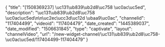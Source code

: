 {
    "title": "[1508369237] \uc131\ub839\ub2d8\uc758 \uc0ac\uc5ed",
    "description": "\uc131\ub839\ub2d8\uc758 \uc0ac\uc5ed\n\n\uc2ec\ucc3d\uc12d \ubaa9\uc0ac",
    "channelid": "117404499",
    "videoid": "117404479",
    "date_created": "1445389037",
    "date_modified": "1506631845",
    "type": "captivate",
    "layout": "channelVideo",
    "url": "\/new-widget-channel\/\uc131\ub839\ub2d8\uc758-\uc0ac\uc5ed\/117404499-117404479"
}